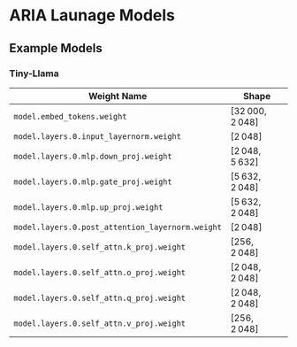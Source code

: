 # ARIA Launage Models



## Example Models
### Tiny-Llama

| Weight Name | Shape |
| --- | --- |
| `model.embed_tokens.weight` | [32 000, 2 048] |
| `model.layers.0.input_layernorm.weight` | [2 048] |
| `model.layers.0.mlp.down_proj.weight` | [2 048, 5 632] |
| `model.layers.0.mlp.gate_proj.weight` | [5 632, 2 048] |
| `model.layers.0.mlp.up_proj.weight` | [5 632, 2 048] |
| `model.layers.0.post_attention_layernorm.weight` | [2 048] |
| `model.layers.0.self_attn.k_proj.weight` | [256, 2 048] |
| `model.layers.0.self_attn.o_proj.weight` | [2 048, 2 048] |
| `model.layers.0.self_attn.q_proj.weight` | [2 048, 2 048] |
| `model.layers.0.self_attn.v_proj.weight` | [256, 2 048] |
